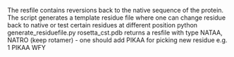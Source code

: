 The resfile contains reversions back to the native sequence of the
protein. The script generates a template residue file where one can
change residue back to native or test certain residues at different
position
	python generate_residuefile.py rosetta_cst.pdb
returns a resfile with type NATAA, NATRO (keep rotamer) - one should
add PIKAA for picking new residue e.g.
    1 PIKAA WFY 

